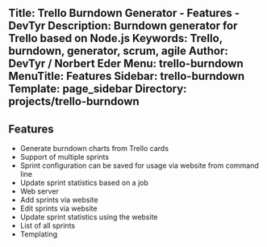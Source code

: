 Title: Trello Burndown Generator - Features - DevTyr
Description: Burndown generator for Trello based on Node.js
Keywords: Trello, burndown, generator, scrum, agile
Author: DevTyr / Norbert Eder
Menu: trello-burndown
MenuTitle: Features
Sidebar: trello-burndown
Template: page_sidebar
Directory: projects/trello-burndown
-----

## Features

* Generate burndown charts from Trello cards
* Support of multiple sprints
* Sprint configuration can be saved for usage via website from command line
* Update sprint statistics based on a job
* Web server
* Add sprints via website
* Edit sprints via website
* Update sprint statistics using the website
* List of all sprints
* Templating
